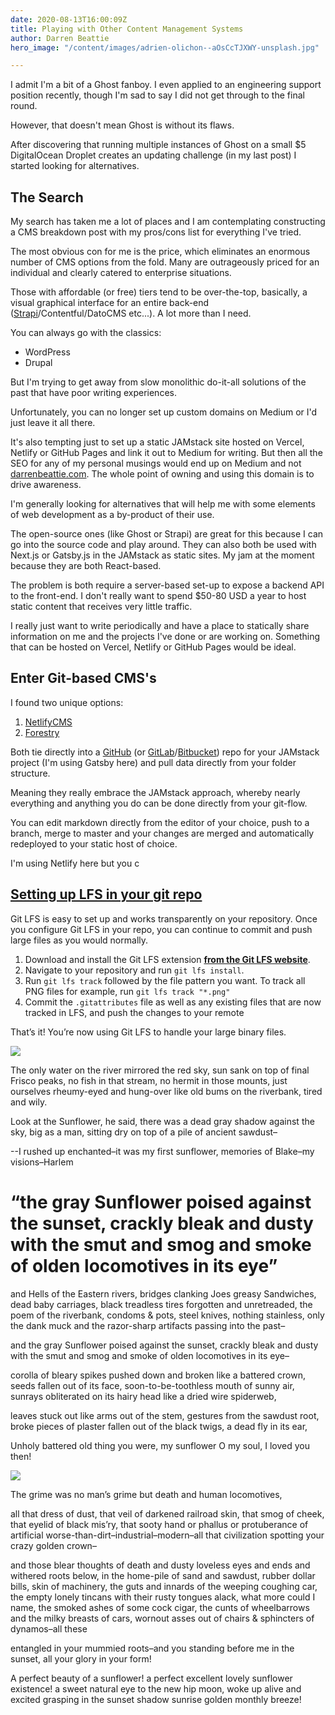 ```yaml
---
date: 2020-08-13T16:00:09Z
title: Playing with Other Content Management Systems
author: Darren Beattie
hero_image: "/content/images/adrien-olichon--aOsCcTJXWY-unsplash.jpg"

---
```

I admit I'm a bit of a Ghost fanboy. I even applied to an engineering support position recently, though I'm sad to say I did not get through to the final round. 

However, that doesn't mean Ghost is without its flaws.

After discovering that running multiple instances of Ghost on a small $5 DigitalOcean Droplet creates an updating challenge (in my last post) I started looking for alternatives.

## The Search

My search has taken me a lot of places and I am contemplating constructing a CMS breakdown post with my pros/cons list for everything I've tried. 

The most obvious con for me is the price, which eliminates an enormous number of CMS options from the fold. Many are outrageously priced for an individual and clearly catered to enterprise situations. 

Those with affordable (or free) tiers tend to be over-the-top, basically, a visual graphical interface for an entire back-end ([Strapi](https://strapi.io/ "Strapi")/Contentful/DatoCMS etc...). A lot more than I need. 

You can always go with the classics:

* WordPress
* Drupal

But I'm trying to get away from slow monolithic do-it-all solutions of the past that have poor writing experiences. 

Unfortunately, you can no longer set up custom domains on Medium or I'd just leave it all there. 

It's also tempting just to set up a static JAMstack site hosted on Vercel, Netlify or GitHub Pages and link it out to Medium for writing. But then all the SEO for any of my personal musings would end up on Medium and not [darrenbeattie.com](https:/darrenbeattie.com "(darrenbeattie.com)"). The whole point of owning and using this domain is to drive awareness. 

I'm generally looking for alternatives that will help me with some elements of web development as a by-product of their use.

The open-source ones (like Ghost or Strapi) are great for this because I can go into the source code and play around. They can also both be used with Next.js or Gatsby.js in the JAMstack as static sites. My jam at the moment because they are both React-based.

The problem is both require a server-based set-up to expose a backend API to the front-end. I don't really want to spend $50-80 USD a year to host static content that receives very little traffic. 

I really just want to write periodically and have a place to statically share information on me and the projects I've done or are working on. Something that can be hosted on Vercel, Netlify or GitHub Pages would be ideal.

## Enter Git-based CMS's

I found two unique options:

1. [NetlifyCMS](https://www.netlifycms.org/ "NetlifyCMS")
2. [Forestry](https://forestry.io/ "Forestry")

Both tie directly into a [GitHub](https://github.com/ "GitHub") (or [GitLab](https://about.gitlab.com/ "GitLab")/[Bitbucket](https://bitbucket.org/product "Bitbucket")) repo for your JAMstack project (I'm using Gatsby here) and pull data directly from your folder structure.

Meaning they really embrace the JAMstack approach, whereby nearly everything and anything you do can be done directly from your git-flow.

You can edit markdown directly from the editor of your choice, push to a branch, merge to master and your changes are merged and automatically redeployed to your static host of choice.

I'm using Netlify here but you c

## [**Setting up LFS in your git repo**](https://forestry.io/blog/versioning-large-files-with-git-lfs/#setting-up-lfs-in-your-git-repo)

Git LFS is easy to set up and works transparently on your repository. Once you configure Git LFS in your repo, you can continue to commit and push large files as you would normally.

1. Download and install the Git LFS extension [**from the Git LFS website**](https://git-lfs.github.com/).
2. Navigate to your repository and run `git lfs install`.
3. Run `git lfs track` followed by the file pattern you want. To track all PNG files for example, run `git lfs track "*.png"`
4. Commit the `.gitattributes` file as well as any existing files that are now tracked in LFS, and push the changes to your remote

That’s it! You’re now using Git LFS to handle your large binary files.

![](/content/images/elcarito-CRn-_80z4SE-unsplash.jpg)

The only water on the river mirrored the red sky, sun sank on top of final Frisco peaks, no fish in that stream, no hermit in those mounts, just ourselves rheumy-eyed and hung-over like old bums on the riverbank, tired and wily.

Look at the Sunflower, he said, there was a dead gray shadow against the sky, big as a man, sitting dry on top of a pile of ancient sawdust–

\--I rushed up enchanted–it was my first sunflower, memories of Blake–my visions–Harlem

# “the gray Sunflower poised against the sunset, crackly bleak and dusty with the smut and smog and smoke of olden locomotives in its eye”

and Hells of the Eastern rivers, bridges clanking Joes greasy Sandwiches, dead baby carriages, black treadless tires forgotten and unretreaded, the poem of the riverbank, condoms & pots, steel knives, nothing stainless, only the dank muck and the razor-sharp artifacts passing into the past–

and the gray Sunflower poised against the sunset, crackly bleak and dusty with the smut and smog and smoke of olden locomotives in its eye–

corolla of bleary spikes pushed down and broken like a battered crown, seeds fallen out of its face, soon-to-be-toothless mouth of sunny air, sunrays obliterated on its hairy head like a dried wire spiderweb,

leaves stuck out like arms out of the stem, gestures from the sawdust root, broke pieces of plaster fallen out of the black twigs, a dead fly in its ear,

Unholy battered old thing you were, my sunflower O my soul, I loved you then!

![](/content/images/francesco-mazzoli-0xh3QPqcfKM-unsplash.jpg)

The grime was no man’s grime but death and human locomotives,

all that dress of dust, that veil of darkened railroad skin, that smog of cheek, that eyelid of black mis’ry, that sooty hand or phallus or protuberance of artificial worse-than-dirt–industrial–modern–all that civilization spotting your crazy golden crown–

and those blear thoughts of death and dusty loveless eyes and ends and withered roots below, in the home-pile of sand and sawdust, rubber dollar bills, skin of machinery, the guts and innards of the weeping coughing car, the empty lonely tincans with their rusty tongues alack, what more could I name, the smoked ashes of some cock cigar, the cunts of wheelbarrows and the milky breasts of cars, wornout asses out of chairs & sphincters of dynamos–all these

entangled in your mummied roots–and you standing before me in the sunset, all your glory in your form!

A perfect beauty of a sunflower! a perfect excellent lovely sunflower existence! a sweet natural eye to the new hip moon, woke up alive and excited grasping in the sunset shadow sunrise golden monthly breeze!